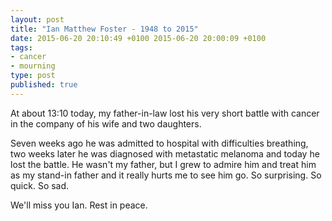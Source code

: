 ```yaml
---
layout: post
title: "Ian Matthew Foster - 1948 to 2015"
date: 2015-06-20 20:10:49 +0100 2015-06-20 20:00:09 +0100
tags:
- cancer
- mourning
type: post
published: true
---
```

At about 13:10 today, my father-in-law lost his very short battle with cancer in the company of his wife and two daughters.

Seven weeks ago he was admitted to hospital with difficulties breathing, two weeks later he was diagnosed with metastatic melanoma and today he lost the battle. He wasn't my father, but I grew to admire him and treat him as my stand-in father and it really hurts me to see him go. So surprising. So quick. So sad.

We'll miss you Ian. Rest in peace.
